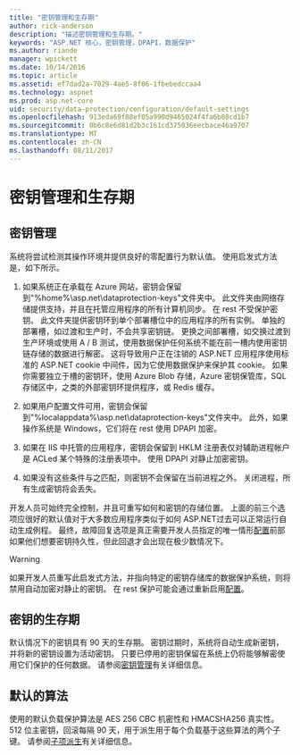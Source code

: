 ```yaml
---
title: "密钥管理和生存期"
author: rick-anderson
description: "描述密钥管理和生存期。"
keywords: "ASP.NET 核心，密钥管理，DPAPI，数据保护"
ms.author: riande
manager: wpickett
ms.date: 10/14/2016
ms.topic: article
ms.assetid: ef7dad2a-7029-4ae5-8f06-1fbebedccaa4
ms.technology: aspnet
ms.prod: asp.net-core
uid: security/data-protection/configuration/default-settings
ms.openlocfilehash: 913eda69f88ef05a990d9465024f4fa6b08cd1b7
ms.sourcegitcommit: 0b6c8e6d81d2b3c161cd375036eecbace46a9707
ms.translationtype: MT
ms.contentlocale: zh-CN
ms.lasthandoff: 08/11/2017
---
```

# <a name="key-management-and-lifetime"></a>密钥管理和生存期

<a name=data-protection-default-settings></a>

## <a name="key-management"></a>密钥管理

系统将尝试检测其操作环境并提供良好的零配置行为默认值。 使用启发式方法是，如下所示。

1. 如果系统正在承载在 Azure 网站，密钥会保留到"%home%\asp.net\dataprotection-keys"文件夹中。 此文件夹由网络存储提供支持，并且在托管应用程序的所有计算机同步。 在 rest 不受保护密钥。 此文件夹提供密钥环到单个部署槽位中的应用程序的所有实例。 单独的部署槽，如过渡和生产时，不会共享密钥链。 更换之间部署槽，如交换过渡到生产环境或使用 A / B 测试，使用数据保护任何系统不能在前一槽内使用密钥链存储的数据进行解密。 这将导致用户正在注销的 ASP.NET 应用程序使用标准的 ASP.NET cookie 中间件，因为它使用数据保护来保护其 cookie。 如果你需要独立于槽的密钥环，使用 Azure Blob 存储，Azure 密钥保管库，SQL 存储区中，之类的外部密钥环提供程序，或 Redis 缓存。

2. 如果用户配置文件可用，密钥会保留到"%localappdata%\asp.net\dataprotection-keys"文件夹中。 此外，如果操作系统是 Windows，它们将在 rest 使用 DPAPI 加密。

3. 如果在 IIS 中托管的应用程序，密钥会保留到 HKLM 注册表仅对辅助进程帐户是 ACLed 某个特殊的注册表项中。 使用 DPAPI 对静止加密密钥。

4. 如果没有这些条件与之匹配，则密钥不会保留在当前进程之外。 关闭进程，所有生成密钥将会丢失。

开发人员可始终完全控制，并且可重写如何和密钥的存储位置。 上面的前三个选项应很好的默认值对于大多数应用程序类似于如何 ASP.NET<machineKey>过去可以正常运行自动生成例程。 最终，故障回复选项是真正需要开发人员指定的唯一情形[配置](overview.md)前部如果他们想要密钥持久性，但此回退才会出现在极少数情况下。

>[!WARNING]
> 如果开发人员重写此启发式方法，并指向特定的密钥存储库的数据保护系统，则将禁用自动加密对静止的密钥。 在 rest 保护可能会通过重新启用[配置](overview.md)。

## <a name="key-lifetime"></a>密钥的生存期

默认情况下的密钥具有 90 天的生存期。 密钥过期时，系统将自动生成新密钥，并将新的密钥设置为活动密钥。 只要已停用的密钥保留在系统上仍将能够解密使用它们保护的任何数据。 请参阅[密钥管理](../implementation/key-management.md#data-protection-implementation-key-management-expiration)有关详细信息。

## <a name="default-algorithms"></a>默认的算法

使用的默认负载保护算法是 AES 256 CBC 机密性和 HMACSHA256 真实性。 512 位主密钥，回滚每隔 90 天，用于派生用于每个负载基于这些算法的两个子键。 请参阅[子项派生](../implementation/subkeyderivation.md#data-protection-implementation-subkey-derivation-aad)有关详细信息。
